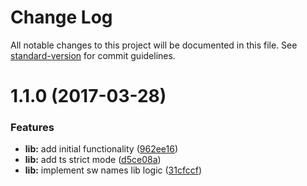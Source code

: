 # Change Log

All notable changes to this project will be documented in this file. See [standard-version](https://github.com/conventional-changelog/standard-version) for commit guidelines.

<a name="1.1.0"></a>
# 1.1.0 (2017-03-28)


### Features

* **lib:** add initial functionality ([962ee16](https://github.com/Hotell/starwars-ts-names/commit/962ee16))
* **lib:** add ts strict mode ([d5ce08a](https://github.com/Hotell/starwars-ts-names/commit/d5ce08a))
* **lib:** implement sw names lib logic ([31cfccf](https://github.com/Hotell/starwars-ts-names/commit/31cfccf))
